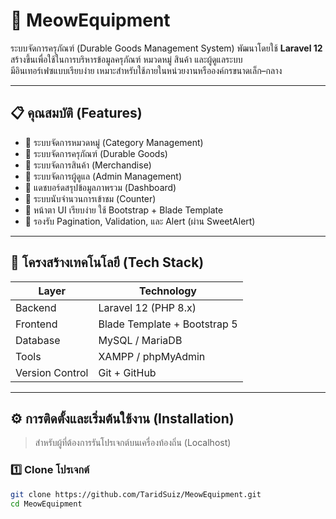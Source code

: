 # 🐾 MeowEquipment
ระบบจัดการครุภัณฑ์ (Durable Goods Management System) พัฒนาโดยใช้ **Laravel 12**  
สร้างขึ้นเพื่อใช้ในการบริหารข้อมูลครุภัณฑ์ หมวดหมู่ สินค้า และผู้ดูแลระบบ  
มีอินเทอร์เฟซแบบเรียบง่าย เหมาะสำหรับใช้ภายในหน่วยงานหรือองค์กรขนาดเล็ก–กลาง

---

## 📋 คุณสมบัติ (Features)
- 🔹 ระบบจัดการหมวดหมู่ (Category Management)
- 🔹 ระบบจัดการครุภัณฑ์ (Durable Goods)
- 🔹 ระบบจัดการสินค้า (Merchandise)
- 🔹 ระบบจัดการผู้ดูแล (Admin Management)
- 🔹 แดชบอร์ดสรุปข้อมูลภาพรวม (Dashboard)
- 🔹 ระบบนับจำนวนการเข้าชม (Counter)
- 🔹 หน้าตา UI เรียบง่าย ใช้ Bootstrap + Blade Template
- 🔹 รองรับ Pagination, Validation, และ Alert (ผ่าน SweetAlert)

---

## 🧩 โครงสร้างเทคโนโลยี (Tech Stack)
| Layer | Technology |
|-------|-------------|
| Backend | Laravel 12 (PHP 8.x) |
| Frontend | Blade Template + Bootstrap 5 |
| Database | MySQL / MariaDB |
| Tools | XAMPP / phpMyAdmin |
| Version Control | Git + GitHub |

---

## ⚙️ การติดตั้งและเริ่มต้นใช้งาน (Installation)
> สำหรับผู้ที่ต้องการรันโปรเจกต์บนเครื่องท้องถิ่น (Localhost)

### 1️⃣ Clone โปรเจกต์
```bash
git clone https://github.com/TaridSuiz/MeowEquipment.git
cd MeowEquipment
